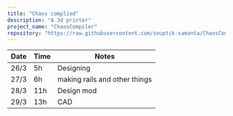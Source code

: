 ```yaml
---
title: "Chaos complied"
description: "A 3d printer"
project_name: "ChaosCompiler"
repository: "https://raw.githubusercontent.com/souptik-samanta/ChaosCompiler/refs/heads/main/notes.md"
---
```

| Date  | Time | Notes    |
|-------|------|---------|
| 26/3  | 5h   | Designing |
| 27/3  | 6h   | making rails and other things|
| 28/3  | 11h   | Design mod |
| 29/3  | 13h   | CAD |

